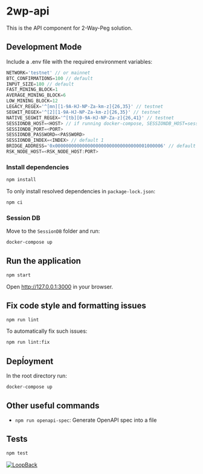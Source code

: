 # 2wp-api

This is the API component for 2-Way-Peg solution.
## Development Mode
Include a .env file with the required environment variables:
```js
NETWORK='testnet' // or mainnet
BTC_CONFIRMATIONS=100 // default
INPUT_SIZE=180 // default
FAST_MINING_BLOCK=1
AVERAGE_MINING_BLOCK=6
LOW_MINING_BLOCK=12
LEGACY_REGEX='^[mn][1-9A-HJ-NP-Za-km-z]{26,35}' // testnet
SEGWIT_REGEX='^[2][1-9A-HJ-NP-Za-km-z]{26,35}' // testnet
NATIVE_SEGWIT_REGEX='^[tb][0-9A-HJ-NP-Za-z]{26,41}' // testnet
SESSIONDB_HOST=<HOST> // if running docker-compose, SESSIONDB_HOST=sessionDB
SESSIONDB_PORT=<PORT>
SESSIONDB_PASSWORD=<PASSWORD>
SESSIONDB_INDEX=<INDEX> // default 1
BRIDGE_ADDRESS='0x0000000000000000000000000000000001000006' // default
RSK_NODE_HOST=<RSK_NODE_HOST:PORT>
```
### Install dependencies

```sh
npm install
```

To only install resolved dependencies in `package-lock.json`:

```sh
npm ci
```
### Session DB
Move to the `SessionDB` folder and run:

```sh
docker-compose up
```

## Run the application
```sh
npm start
```


Open http://127.0.0.1:3000 in your browser.


## Fix code style and formatting issues

```sh
npm run lint
```

To automatically fix such issues:

```sh
npm run lint:fix

```
## Depĺoyment
In the root directory run:
```shell
docker-compose up
```

## Other useful commands

- `npm run openapi-spec`: Generate OpenAPI spec into a file

## Tests

```sh
npm test
```

[![LoopBack](https://github.com/strongloop/loopback-next/raw/master/docs/site/imgs/branding/Powered-by-LoopBack-Badge-(blue)-@2x.png)](http://loopback.io/)
